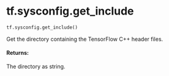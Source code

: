 <div itemscope itemtype="http://developers.google.com/ReferenceObject">
<meta itemprop="name" content="tf.sysconfig.get_include" />
<meta itemprop="path" content="Stable" />
</div>

# tf.sysconfig.get_include

``` python
tf.sysconfig.get_include()
```

Get the directory containing the TensorFlow C++ header files.

#### Returns:

The directory as string.